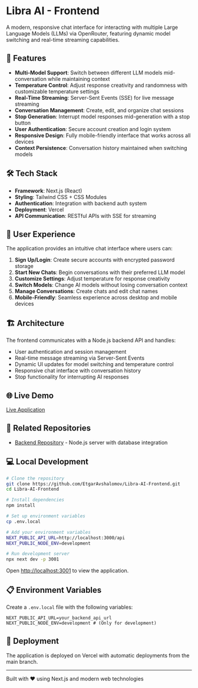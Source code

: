 # Libra AI - Frontend

A modern, responsive chat interface for interacting with multiple Large Language Models (LLMs) via OpenRouter, featuring dynamic model switching and real-time streaming capabilities.

## 🚀 Features

- **Multi-Model Support**: Switch between different LLM models mid-conversation while maintaining context
- **Temperature Control**: Adjust response creativity and randomness with customizable temperature settings
- **Real-Time Streaming**: Server-Sent Events (SSE) for live message streaming
- **Conversation Management**: Create, edit, and organize chat sessions
- **Stop Generation**: Interrupt model responses mid-generation with a stop button
- **User Authentication**: Secure account creation and login system
- **Responsive Design**: Fully mobile-friendly interface that works across all devices
- **Context Persistence**: Conversation history maintained when switching models

## 🛠️ Tech Stack

- **Framework**: Next.js (React)
- **Styling**: Tailwind CSS + CSS Modules
- **Authentication**: Integration with backend auth system
- **Deployment**: Vercel
- **API Communication**: RESTful APIs with SSE for streaming

## 📱 User Experience

The application provides an intuitive chat interface where users can:

1. **Sign Up/Login**: Create secure accounts with encrypted password storage
2. **Start New Chats**: Begin conversations with their preferred LLM model
3. **Customize Settings**: Adjust temperature for response creativity
4. **Switch Models**: Change AI models without losing conversation context
5. **Manage Conversations**: Create chats and edit chat names
6. **Mobile-Friendly**: Seamless experience across desktop and mobile devices

## 🏗️ Architecture

The frontend communicates with a Node.js backend API and handles:

- User authentication and session management
- Real-time message streaming via Server-Sent Events
- Dynamic UI updates for model switching and temperature control
- Responsive chat interface with conversation history
- Stop functionality for interrupting AI responses

## 🌐 Live Demo

[Live Application](https://libra-ai-frontend.vercel.app)

## 🔗 Related Repositories

- [Backend Repository](https://github.com/EtgarAvshalomov/Libra-AI-Backend) - Node.js server with database integration

## 💻 Local Development

```bash
# Clone the repository
git clone https://github.com/EtgarAvshalomov/Libra-AI-Frontend.git
cd Libra-AI-Frontend

# Install dependencies
npm install

# Set up environment variables
cp .env.local

# Add your environment variables
NEXT_PUBLIC_API_URL=http://localhost:3000/api
NEXT_PUBLIC_NODE_ENV=development

# Run development server
npx next dev -p 3001
```

Open [http://localhost:3001](http://localhost:3001) to view the application.

## 📋 Environment Variables

Create a `.env.local` file with the following variables:

```env
NEXT_PUBLIC_API_URL=your_backend_api_url
NEXT_PUBLIC_NODE_ENV=development # (Only for development)
```

## 🚢 Deployment

The application is deployed on Vercel with automatic deployments from the main branch.

---

Built with ❤️ using Next.js and modern web technologies
